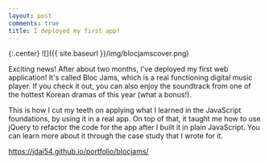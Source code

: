 ```yaml
---
layout: post
comments: true
title: I deployed my first app!
---
```

{:.center}
![]({{ site.baseurl }}/img/blocjamscover.png)

Exciting news! After about two months, I've deployed my first web application! It's called Bloc Jams, which is a real functioning digital music player. If you check it out, you can also enjoy the soundtrack from one of the hottest Korean dramas of this year (what a bonus!).

This is how I cut my teeth on applying what I learned in the JavaScript foundations, by using it in a real app. On top of that, it taught me how to use jQuery to refactor the code for the app after I built it in plain JavaScript. You can learn more about it through the case study that I wrote for it.

<https://jdai54.github.io/portfolio/blocjams/>
